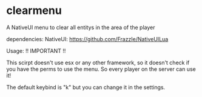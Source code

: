 # clearmenu
A NativeUI menu to clear all entitys in  the area of the player

dependencies: 
  NativeUI: https://github.com/FrazzIe/NativeUILua

Usage:
  !! IMPORTANT !!
  
  This scirpt doesn't use esx or any other framework, so it doesn't check if you have the perms to use the menu. So every player on the server can use it!

  The default keybind is "k" but you can change it in the settings.
